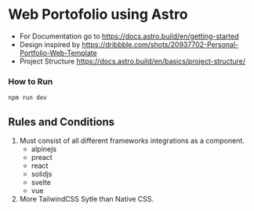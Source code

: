 # Web Portofolio using Astro

- For Documentation go to https://docs.astro.build/en/getting-started
- Design inspired by https://dribbble.com/shots/20937702-Personal-Portfolio-Web-Template
- Project Structure https://docs.astro.build/en/basics/project-structure/

### How to Run

```
npm run dev
```

## Rules and Conditions
1. Must consist of all different frameworks integrations as a component.
    - alpinejs
    - preact
    - react
    - solidjs
    - svelte
    - vue
1. More TailwindCSS Sytle than Native CSS.

